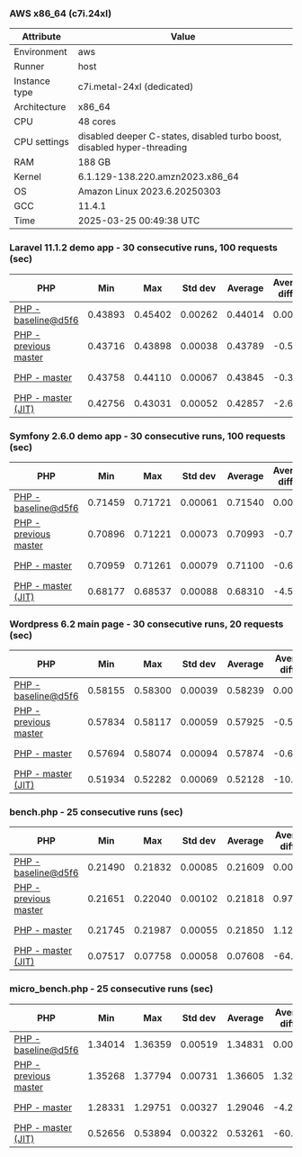 ### AWS x86_64 (c7i.24xl)

|  Attribute    |     Value      |
|---------------|----------------|
| Environment   |aws|
| Runner        |host|
| Instance type |c7i.metal-24xl (dedicated)|
| Architecture  |x86_64
| CPU           |48 cores|
| CPU settings  |disabled deeper C-states, disabled turbo boost, disabled hyper-threading|
| RAM           |188 GB|
| Kernel        |6.1.129-138.220.amzn2023.x86_64|
| OS            |Amazon Linux 2023.6.20250303|
| GCC           |11.4.1|
| Time          |2025-03-25 00:49:38 UTC|

### Laravel 11.1.2 demo app - 30 consecutive runs, 100 requests (sec)

|     PHP     |     Min     |     Max     |    Std dev   |   Average  |  Average diff % |   Median   | Median diff % |     Memory    |
|-------------|-------------|-------------|--------------|------------|-----------------|------------|---------------|---------------|
|[PHP - baseline@d5f6](https://github.com/php/php-src/commit/d5f6e56610)|0.43893|0.45402|0.00262|0.44014|0.00%|0.43960|0.00%|41.86 MB|
|[PHP - previous master](https://github.com/php/php-src/commit/345d229385)|0.43716|0.43898|0.00038|0.43789|-0.51%|0.43784|-0.40%|41.86 MB|
|[PHP - master](https://github.com/php/php-src/commit/fec4f7f389)|0.43758|0.44110|0.00067|0.43845|-0.38%|0.43842|-0.27%|41.92 MB|
|[PHP - master (JIT)](https://github.com/php/php-src/commit/fec4f7f389)|0.42756|0.43031|0.00052|0.42857|-2.63%|0.42842|-2.54%|50.81 MB|

### Symfony 2.6.0 demo app - 30 consecutive runs, 100 requests (sec)

|     PHP     |     Min     |     Max     |    Std dev   |   Average  |  Average diff % |   Median   | Median diff % |     Memory    |
|-------------|-------------|-------------|--------------|------------|-----------------|------------|---------------|---------------|
|[PHP - baseline@d5f6](https://github.com/php/php-src/commit/d5f6e56610)|0.71459|0.71721|0.00061|0.71540|0.00%|0.71535|0.00%|37.39 MB|
|[PHP - previous master](https://github.com/php/php-src/commit/345d229385)|0.70896|0.71221|0.00073|0.70993|-0.76%|0.70982|-0.77%|37.55 MB|
|[PHP - master](https://github.com/php/php-src/commit/fec4f7f389)|0.70959|0.71261|0.00079|0.71100|-0.62%|0.71091|-0.62%|37.61 MB|
|[PHP - master (JIT)](https://github.com/php/php-src/commit/fec4f7f389)|0.68177|0.68537|0.00088|0.68310|-4.52%|0.68286|-4.54%|44.57 MB|

### Wordpress 6.2 main page - 30 consecutive runs, 20 requests (sec)

|     PHP     |     Min     |     Max     |    Std dev   |   Average  |  Average diff % |   Median   | Median diff % |     Memory    |
|-------------|-------------|-------------|--------------|------------|-----------------|------------|---------------|---------------|
|[PHP - baseline@d5f6](https://github.com/php/php-src/commit/d5f6e56610)|0.58155|0.58300|0.00039|0.58239|0.00%|0.58245|0.00%|43.01 MB|
|[PHP - previous master](https://github.com/php/php-src/commit/345d229385)|0.57834|0.58117|0.00059|0.57925|-0.54%|0.57917|-0.56%|42.94 MB|
|[PHP - master](https://github.com/php/php-src/commit/fec4f7f389)|0.57694|0.58074|0.00094|0.57874|-0.63%|0.57896|-0.60%|43.01 MB|
|[PHP - master (JIT)](https://github.com/php/php-src/commit/fec4f7f389)|0.51934|0.52282|0.00069|0.52128|-10.49%|0.52137|-10.49%|61.93 MB|

### bench.php - 25 consecutive runs (sec)

|     PHP     |     Min     |     Max     |    Std dev   |   Average  |  Average diff % |   Median   | Median diff % |     Memory    |
|-------------|-------------|-------------|--------------|------------|-----------------|------------|---------------|---------------|
|[PHP - baseline@d5f6](https://github.com/php/php-src/commit/d5f6e56610)|0.21490|0.21832|0.00085|0.21609|0.00%|0.21591|0.00%|26.18 MB|
|[PHP - previous master](https://github.com/php/php-src/commit/345d229385)|0.21651|0.22040|0.00102|0.21818|0.97%|0.21836|1.14%|26.27 MB|
|[PHP - master](https://github.com/php/php-src/commit/fec4f7f389)|0.21745|0.21987|0.00055|0.21850|1.12%|0.21855|1.23%|26.33 MB|
|[PHP - master (JIT)](https://github.com/php/php-src/commit/fec4f7f389)|0.07517|0.07758|0.00058|0.07608|-64.79%|0.07597|-64.81%|27.38 MB|

### micro_bench.php - 25 consecutive runs (sec)

|     PHP     |     Min     |     Max     |    Std dev   |   Average  |  Average diff % |   Median   | Median diff % |     Memory    |
|-------------|-------------|-------------|--------------|------------|-----------------|------------|---------------|---------------|
|[PHP - baseline@d5f6](https://github.com/php/php-src/commit/d5f6e56610)|1.34014|1.36359|0.00519|1.34831|0.00%|1.34796|0.00%|20.44 MB|
|[PHP - previous master](https://github.com/php/php-src/commit/345d229385)|1.35268|1.37794|0.00731|1.36605|1.32%|1.36580|1.32%|20.53 MB|
|[PHP - master](https://github.com/php/php-src/commit/fec4f7f389)|1.28331|1.29751|0.00327|1.29046|-4.29%|1.29016|-4.29%|20.60 MB|
|[PHP - master (JIT)](https://github.com/php/php-src/commit/fec4f7f389)|0.52656|0.53894|0.00322|0.53261|-60.50%|0.53225|-60.51%|21.80 MB|
